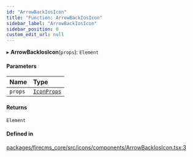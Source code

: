 ```yaml
---
id: "ArrowBackIosIcon"
title: "Function: ArrowBackIosIcon"
sidebar_label: "ArrowBackIosIcon"
sidebar_position: 0
custom_edit_url: null
---
```


▸ **ArrowBackIosIcon**(`props`): `Element`

#### Parameters

| Name | Type |
| :------ | :------ |
| `props` | [`IconProps`](../types/IconProps.md) |

#### Returns

`Element`

#### Defined in

[packages/firecms_core/src/icons/components/ArrowBackIosIcon.tsx:3](https://github.com/FireCMSco/firecms/blob/d45f3739/packages/firecms_core/src/icons/components/ArrowBackIosIcon.tsx#L3)
